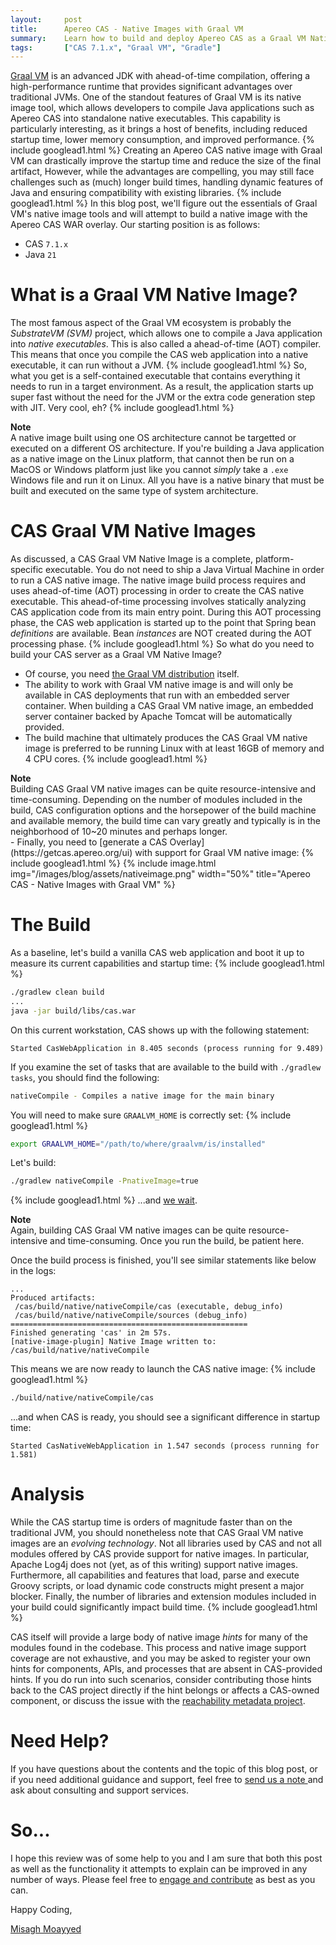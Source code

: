 ```yaml
---
layout:     post
title:      Apereo CAS - Native Images with Graal VM
summary:    Learn how to build and deploy Apereo CAS as a Graal VM Native Image to gain super-fast startup time with a small memory footprint.
tags:       ["CAS 7.1.x", "Graal VM", "Gradle"]
---
```


[Graal VM](https://www.graalvm.org/) is an advanced JDK with ahead-of-time compilation, offering a high-performance runtime that provides significant advantages over traditional JVMs. One of the standout features of Graal VM is its native image tool, which allows developers to compile Java applications such as Apereo CAS into standalone native executables. This capability is particularly interesting, as it brings a host of benefits, including reduced startup time, lower memory consumption, and improved performance.
{% include googlead1.html %}
Creating an Apereo CAS native image with Graal VM can drastically improve the startup time and reduce the size of the final artifact, However, while the advantages are compelling, you may still face challenges such as (much) longer build times, handling dynamic features of Java and ensuring compatibility with existing libraries.
{% include googlead1.html %}
In this blog post, we'll figure out the essentials of Graal VM's native image tools and will attempt to build a native image with the Apereo CAS WAR overlay. Our starting position is as follows:

- CAS `7.1.x`
- Java `21`

# What is a Graal VM Native Image?

The most famous aspect of the Graal VM ecosystem is probably the *SubstrateVM (SVM)* project, which allows one to compile a Java application into *native executables*. This is also called a ahead-of-time (AOT) compiler. This means that once you compile the CAS web application into a native executable, it can run without a JVM. 
{% include googlead1.html %}
So, what you get is a self-contained executable that contains everything it needs to run in a target environment. As a result, the application starts up super fast without the need for the JVM or the extra code generation step with JIT. Very cool, eh? 
{% include googlead1.html %}

<div class="alert alert-info">
  <strong>Note</strong><br/>A native image built using one OS architecture cannot be targetted or executed on a different OS architecture. If you're building a Java application as a native image on the Linux platform, that cannot then be run on a MacOS or Windows platform just like you cannot <i>simply</i> take a <code>.exe</code> Windows file and run it on Linux. All you have is a native binary that must be built and executed on the same type of system architecture.
</div>

# CAS Graal VM Native Images

As discussed, a CAS Graal VM Native Image is a complete, platform-specific executable. You do not need to ship a Java Virtual Machine in order to run a CAS native image. The native image build process requires and uses ahead-of-time (AOT) processing in order to create the CAS native executable. This ahead-of-time processing involves statically analyzing CAS application code from its main entry point. During this AOT processing phase, the CAS web application is started up to the point that Spring bean *definitions* are available. Bean *instances* are NOT created during the AOT processing phase.
{% include googlead1.html %}
So what do you need to build your CAS server as a Graal VM Native Image?

- Of course, you need [the Graal VM distribution](https://www.graalvm.org/downloads/) itself.
- The ability to work with Graal VM native image is and will only be available in CAS deployments that run with an embedded server container. When building a CAS Graal VM native image, an embedded server container backed by Apache Tomcat will be automatically provided.
- The build machine that ultimately produces the CAS Graal VM native image is preferred to be running Linux with at least 16GB of memory and 4 CPU cores.
{% include googlead1.html %}
<div class="alert alert-info">
  <strong>Note</strong><br/>Building CAS Graal VM native images can be quite resource-intensive and time-consuming. Depending on the number of modules included in the build, CAS configuration options and the horsepower of the build machine and available memory, the build time can vary greatly and typically is in the neighborhood of 10~20 minutes and perhaps longer.
</div>
- Finally, you need to [generate a CAS Overlay](https://getcas.apereo.org/ui) with support for Graal VM native image:
{% include googlead1.html %}
{% include image.html img="/images/blog/assets/nativeimage.png" width="50%" title="Apereo CAS - Native Images with Graal VM" %}

# The Build

As a baseline, let's build a vanilla CAS web application and boot it up to measure its current capabilities and startup time:
{% include googlead1.html %}
```bash
./gradlew clean build
...
java -jar build/libs/cas.war
```

On this current workstation, CAS shows up with the following statement:

```
Started CasWebApplication in 8.405 seconds (process running for 9.489)
```

If you examine the set of tasks that are available to the build with `./gradlew tasks`, you should find the following:

```bash
nativeCompile - Compiles a native image for the main binary
```

You will need to make sure `GRAALVM_HOME` is correctly set:
{% include googlead1.html %}
```bash
export GRAALVM_HOME="/path/to/where/graalvm/is/installed"
```

Let's build:

```bash
./gradlew nativeCompile -PnativeImage=true
```
{% include googlead1.html %}
...and [we wait](https://github.com/oracle/graal/issues/5327).

<div class="alert alert-info">
  <strong>Note</strong><br/>Again, building CAS Graal VM native images can be quite resource-intensive and time-consuming. Once you run the build, be patient here.
</div>

Once the build process is finished, you'll see similar statements like below in the logs:

```
...
Produced artifacts:
 /cas/build/native/nativeCompile/cas (executable, debug_info)
 /cas/build/native/nativeCompile/sources (debug_info)
=====================================================
Finished generating 'cas' in 2m 57s.
[native-image-plugin] Native Image written to: /cas/build/native/nativeCompile
```

This means we are now ready to launch the CAS native image:
{% include googlead1.html %}
```bash
./build/native/nativeCompile/cas
```

...and when CAS is ready, you should see a significant difference in startup time:

```
Started CasNativeWebApplication in 1.547 seconds (process running for 1.581)
```

# Analysis

While the CAS startup time is orders of magnitude faster than on the traditional JVM, you should nonetheless note that CAS Graal VM native images are an *evolving technology*. Not all libraries used by CAS and not all modules offered by CAS provide support for native images. In particular, Apache Log4j does not (yet, as of this writing) support native images. Furthermore, all capabilities and features that load, parse and execute Groovy scripts, or load dynamic code constructs might present a major blocker. Finally, the number of libraries and extension modules included in your build could significantly impact build time.
{% include googlead1.html %}

CAS itself will provide a large body of native image *hints* for many of the modules found in the codebase. This process and native image support coverage are not exhaustive, and you may be asked to register your own hints for components, APIs, and processes that are absent in CAS-provided hints. If you do run into such scenarios, consider contributing those hints back to the CAS project directly if the hint belongs or affects a CAS-owned component, or discuss the issue with the [reachability metadata project](https://github.com/oracle/graalvm-reachability-metadata).

# Need Help?

If you have questions about the contents and the topic of this blog post, or if you need additional guidance and support, feel free to [send us a note ](/#contact-section-header) and ask about consulting and support services.

# So...

I hope this review was of some help to you and I am sure that both this post as well as the functionality it attempts to explain can be improved in any number of ways. Please feel free to [engage and contribute][contribguide] as best as you can.

Happy Coding,

[Misagh Moayyed](https://fawnoos.com)

[contribguide]: https://apereo.github.io/cas/developer/Contributor-Guidelines.html